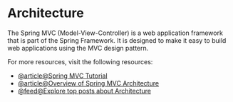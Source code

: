 # Architecture

The Spring MVC (Model-View-Controller) is a web application framework that is part of the Spring Framework. It is designed to make it easy to build web applications using the MVC design pattern.

For more resources, visit the following resources:

- [@article@Spring MVC Tutorial](https://www.tpointtech.com/spring-mvc-tutorial)
- [@article@Overview of Spring MVC Architecture](https://terasolunaorg.github.io/guideline/1.0.1.RELEASE/en/Overview/SpringMVCOverview.html)
- [@feed@Explore top posts about Architecture](https://app.daily.dev/tags/architecture?ref=roadmapsh)
